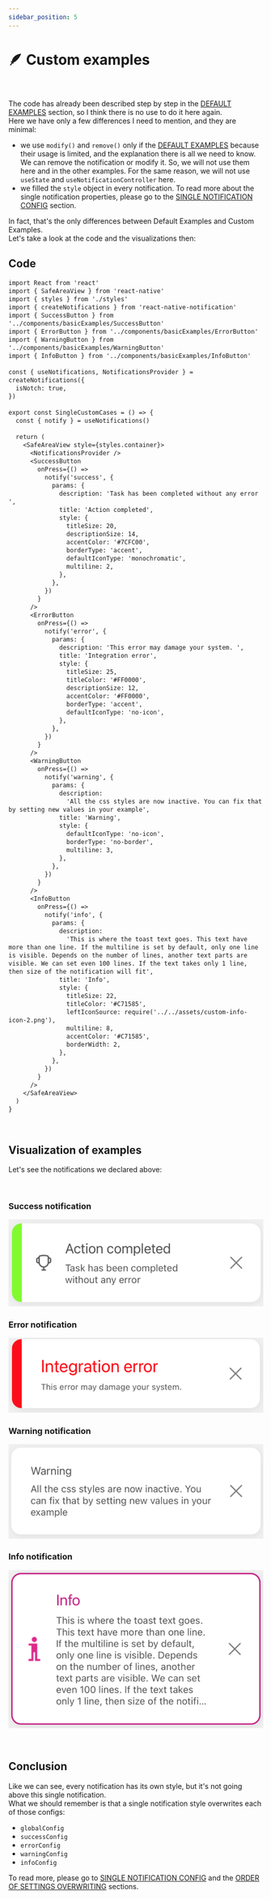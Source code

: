 ```yaml
---
sidebar_position: 5
---
```


# 🪶 Custom examples
<br/>

The code has already been described step by step in the [DEFAULT EXAMPLES](./default-examples.md) section, so I think there is no use to do it here again.<br/>
Here we have only a few differences I need to mention, and they are minimal:

- we use `modify()` and `remove()` only if the [DEFAULT EXAMPLES](./default-examples.md) because their usage is limited, and the explanation there is all we need to know. We can remove the notification or modify it. So, we will not use them here and in the other examples. For the same reason, we will not use `useState` and `useNotificationController` here.
- we filled the `style` object in every notification. To read more about the single notification properties, please go to the [SINGLE NOTIFICATION CONFIG](../default-variants-config/props-config.md) section.
  <br/>

In fact, that's the only differences between Default Examples and Custom Examples.<br/>
Let's take a look at the code and the visualizations then:


## Code

```tsx
import React from 'react'
import { SafeAreaView } from 'react-native'
import { styles } from './styles'
import { createNotifications } from 'react-native-notification'
import { SuccessButton } from '../components/basicExamples/SuccessButton'
import { ErrorButton } from '../components/basicExamples/ErrorButton'
import { WarningButton } from '../components/basicExamples/WarningButton'
import { InfoButton } from '../components/basicExamples/InfoButton'

const { useNotifications, NotificationsProvider } = createNotifications({
  isNotch: true,
})

export const SingleCustomCases = () => {
  const { notify } = useNotifications()

  return (
    <SafeAreaView style={styles.container}>
      <NotificationsProvider />
      <SuccessButton
        onPress={() =>
          notify('success', {
            params: {
              description: 'Task has been completed without any error ',
              title: 'Action completed',
              style: {
                titleSize: 20,
                descriptionSize: 14,
                accentColor: '#7CFC00',
                borderType: 'accent',
                defaultIconType: 'monochromatic',
                multiline: 2,
              },
            },
          })
        }
      />
      <ErrorButton
        onPress={() =>
          notify('error', {
            params: {
              description: 'This error may damage your system. ',
              title: 'Integration error',
              style: {
                titleSize: 25,
                titleColor: '#FF0000',
                descriptionSize: 12,
                accentColor: '#FF0000',
                borderType: 'accent',
                defaultIconType: 'no-icon',
              },
            },
          })
        }
      />
      <WarningButton
        onPress={() =>
          notify('warning', {
            params: {
              description:
                'All the css styles are now inactive. You can fix that by setting new values in your example',
              title: 'Warning',
              style: {
                defaultIconType: 'no-icon',
                borderType: 'no-border',
                multiline: 3,
              },
            },
          })
        }
      />
      <InfoButton
        onPress={() =>
          notify('info', {
            params: {
              description:
                'This is where the toast text goes. This text have more than one line. If the multiline is set by default, only one line is visible. Depends on the number of lines, another text parts are visible. We can set even 100 lines. If the text takes only 1 line, then size of the notification will fit',
              title: 'Info',
              style: {
                titleSize: 22,
                titleColor: '#C71585',
                leftIconSource: require('../../assets/custom-info-icon-2.png'),
                multiline: 8,
                accentColor: '#C71585',
                borderWidth: 2,
              },
            },
          })
        }
      />
    </SafeAreaView>
  )
}

```

<br/>

## Visualization of examples

Let's see the notifications we declared above:

<br/>

### Success notification

![Success](../../../assets/success-custom.png)

### Error notification

![Error](../../../assets/error-custom.png)

### Warning notification

![Warning](../../../assets/warning-custom.png)

### Info notification

![Info](../../../assets/info-custom.png)


<br/>

## Conclusion

Like we can see, every notification has its own style, but it's not going above this single notification. <br/>
What we should remember is that a single notification style overwrites each of those configs:

- `globalConfig`
- `successConfig`
- `errorConfig`
- `warningConfig`
- `infoConfig`

To read more, please go to [SINGLE NOTIFICATION CONFIG](../default-variants-config/props-config.md) and the [ORDER OF SETTINGS OVERWRITING](../comprehensive-configuration/order-of-overwriting-settings.md) sections.
